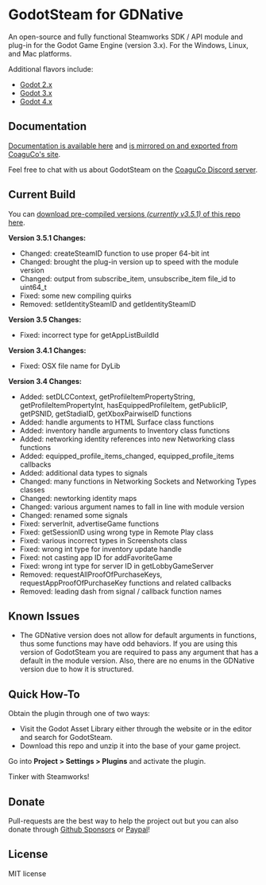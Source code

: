# GodotSteam for GDNative
An open-source and fully functional Steamworks SDK / API module and plug-in for the Godot Game Engine (version 3.x). For the Windows, Linux, and Mac platforms. 

Additional flavors include:
- [Godot 2.x](https://github.com/Gramps/GodotSteam/tree/godot2)
- [Godot 3.x](https://github.com/Gramps/GodotSteam/tree/master)
- [Godot 4.x](https://github.com/Gramps/GodotSteam/tree/godot4)

Documentation
----------
[Documentation is available here](https://gramps.github.io/GodotSteam/) and [is mirrored on and exported from CoaguCo's site](https://coaguco.com/godotsteam).

Feel free to chat with us about GodotSteam on the [CoaguCo Discord server](https://discord.gg/SJRSq6K).

Current Build
----------
You can [download pre-compiled versions _(currently v3.5.1)_ of this repo here](https://github.com/Gramps/GodotSteam/releases).

**Version 3.5.1 Changes:**
- Changed: createSteamID function to use proper 64-bit int
- Changed: brought the plug-in version up to speed with the module version
- Changed: output from subscribe_item, unsubscribe_item file_id to uint64_t
- Fixed: some new compiling quirks
- Removed: setIdentitySteamID and getIdentitySteamID

**Version 3.5 Changes:**
- Fixed: incorrect type for getAppListBuildId

**Version 3.4.1 Changes:**
- Fixed: OSX file name for DyLib

**Version 3.4 Changes:**
- Added: setDLCContext, getProfileItemPropertyString, getProfileItemPropertyInt, hasEquippedProfileItem, getPublicIP, getPSNID, getStadiaID, getXboxPairwiseID functions
- Added: handle arguments to HTML Surface class functions
- Added: inventory handle arguments to Inventory class functions
- Added: networking identity references into new Networking class functions
- Added: equipped_profile_items_changed, equipped_profile_items callbacks
- Added: additional data types to signals
- Changed: many functions in Networking Sockets and Networking Types classes
- Changed: newtorking identity maps
- Changed: various argument names to fall in line with module version
- Changed: renamed some signals
- Fixed: serverInit, advertiseGame functions
- Fixed: getSessionID using wrong type in Remote Play class
- Fixed: various incorrect types in Screenshots class
- Fixed: wrong int type for inventory update handle
- Fixed: not casting app ID for addFavoriteGame
- Fixed: wrong int type for server ID in getLobbyGameServer
- Removed: requestAllProofOfPurchaseKeys, requestAppProofOfPurchaseKey functions and related callbacks
- Removed: leading dash from signal / callback function names

Known Issues
----------
- The GDNative version does not allow for default arguments in functions, thus some functions may have odd behaviors.  If you are using this version of GodotSteam you are required to pass any argument that has a default in the module version. Also, there are no enums in the GDNative version due to how it is structured.

Quick How-To
----------
Obtain the plugin through one of two ways:
- Visit the Godot Asset Library either through the website or in the editor and search for GodotSteam.
- Download this repo and unzip it into the base of your game project.

Go into **Project > Settings > Plugins** and activate the plugin.

Tinker with Steamworks!

Donate
-------------
Pull-requests are the best way to help the project out but you can also donate through [Github Sponsors](https://github.com/sponsors/Gramps) or [Paypal](https://www.paypal.me/sithlordkyle)!

License
-------------
MIT license

